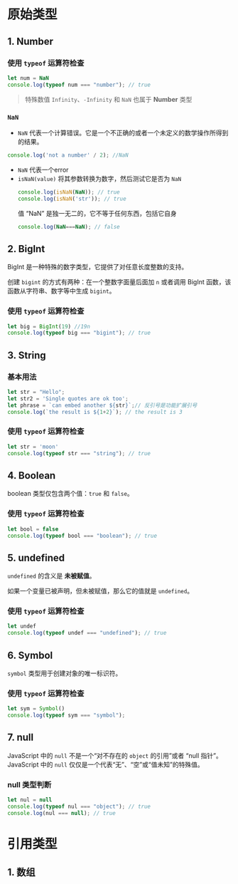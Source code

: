 # 原始类型

## 1. Number
### 使用 `typeof` 运算符检查
```javascript
let num = NaN
console.log(typeof num === "number"); // true
```

> 特殊数值 `Infinity`、`-Infinity` 和 `NaN` 也属于 **Number** 类型
### `NaN`
-  `NaN` 代表一个计算错误。它是一个不正确的或者一个未定义的数学操作所得到的结果。
  ```javascript
  console.log('not a number' / 2); //NaN
  ```
- `NaN` 代表一个error
- `isNaN(value)` 将其参数转换为数字，然后测试它是否为 `NaN`
  ```javascript
  console.log(isNaN(NaN)); // true
  console.log(isNaN('str')); // true
  ```
  值 “NaN” 是独一无二的，它不等于任何东西，包括它自身
  ```javascript
  console.log(NaN===NaN); // false
  ```
## 2. BigInt
BigInt 是一种特殊的数字类型，它提供了对任意长度整数的支持。

创建 `bigint` 的方式有两种：在一个整数字面量后面加 `n` 或者调用 BigInt 函数，该函数从字符串、数字等中生成 `bigint`。

### 使用 `typeof` 运算符检查

```javascript
let big = BigInt(19) //19n
console.log(typeof big === "bigint"); // true
```

## 3. String

### 基本用法
```javascript
let str = "Hello";
let str2 = 'Single quotes are ok too';
let phrase = `can embed another ${str}`;// 反引号是功能扩展引号
console.log(`the result is ${1+2}`); // the result is 3
```

### 使用 `typeof` 运算符检查

```javascript
let str = 'moon'
console.log(typeof str === "string"); // true
```

## 4. Boolean

boolean 类型仅包含两个值：`true` 和 `false`。

### 使用 `typeof` 运算符检查

```javascript
let bool = false
console.log(typeof bool === "boolean"); // true
```

## 5. undefined

`undefined` 的含义是 **未被赋值**。

如果一个变量已被声明，但未被赋值，那么它的值就是 `undefined`。

### 使用 `typeof` 运算符检查

```javascript
let undef
console.log(typeof undef === "undefined"); // true
```

## 6. Symbol

`symbol` 类型用于创建对象的唯一标识符。

### 使用 `typeof` 运算符检查

```javascript
let sym = Symbol()
console.log(typeof sym === "symbol");
```

## 7. null

JavaScript 中的 `null` 不是一个“对不存在的 `object` 的引用”或者 “null 指针”。JavaScript 中的 `null` 仅仅是一个代表“无”、“空”或“值未知”的特殊值。

### null 类型判断

```javascript
let nul = null
console.log(typeof nul === "object"); // true
console.log(nul === null); // true
```

# 引用类型

## 1. 数组

